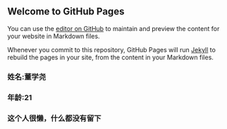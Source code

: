 ## Welcome to GitHub Pages

You can use the [editor on GitHub](https://github.com/add1246/Xueyao.github.io/edit/gh-pages/index.md) to maintain and preview the content for your website in Markdown files.

Whenever you commit to this repository, GitHub Pages will run [Jekyll](https://jekyllrb.com/) to rebuild the pages in your site, from the content in your Markdown files.



### 姓名:董学尧
### 年龄:21
### 这个人很懒，什么都没有留下

